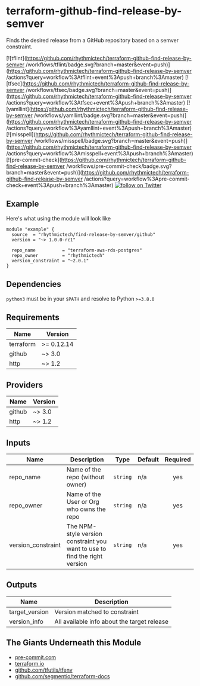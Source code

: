# terraform-github-find-release-by-semver 
Finds the desired release from a GitHub repository based on a semver constraint.

[![tflint](https://github.com/rhythmictech/terraform-github-find-release-by-semver /workflows/tflint/badge.svg?branch=master&event=push)](https://github.com/rhythmictech/terraform-github-find-release-by-semver /actions?query=workflow%3Atflint+event%3Apush+branch%3Amaster)
[![tfsec](https://github.com/rhythmictech/terraform-github-find-release-by-semver /workflows/tfsec/badge.svg?branch=master&event=push)](https://github.com/rhythmictech/terraform-github-find-release-by-semver /actions?query=workflow%3Atfsec+event%3Apush+branch%3Amaster)
[![yamllint](https://github.com/rhythmictech/terraform-github-find-release-by-semver /workflows/yamllint/badge.svg?branch=master&event=push)](https://github.com/rhythmictech/terraform-github-find-release-by-semver /actions?query=workflow%3Ayamllint+event%3Apush+branch%3Amaster)
[![misspell](https://github.com/rhythmictech/terraform-github-find-release-by-semver /workflows/misspell/badge.svg?branch=master&event=push)](https://github.com/rhythmictech/terraform-github-find-release-by-semver /actions?query=workflow%3Amisspell+event%3Apush+branch%3Amaster)
[![pre-commit-check](https://github.com/rhythmictech/terraform-github-find-release-by-semver /workflows/pre-commit-check/badge.svg?branch=master&event=push)](https://github.com/rhythmictech/terraform-github-find-release-by-semver /actions?query=workflow%3Apre-commit-check+event%3Apush+branch%3Amaster)
<a href="https://twitter.com/intent/follow?screen_name=RhythmicTech"><img src="https://img.shields.io/twitter/follow/RhythmicTech?style=social&logo=twitter" alt="follow on Twitter"></a>

## Example
Here's what using the module will look like
```hcl
module "example" {
  source  = "rhythmictech/find-release-by-semver/github"
  version = "~> 1.0.0-rc1"

  repo_name          = "terraform-aws-rds-postgres"
  repo_owner         = "rhythmictech"
  version_constraint = "~2.0.1"
}
```

## Dependencies
`python3` must be in your `$PATH` and resolve to Python `>=3.8.0`

<!-- BEGINNING OF PRE-COMMIT-TERRAFORM DOCS HOOK -->
## Requirements

| Name | Version |
|------|---------|
| terraform | >= 0.12.14 |
| github | ~> 3.0 |
| http | ~> 1.2 |

## Providers

| Name | Version |
|------|---------|
| github | ~> 3.0 |
| http | ~> 1.2 |

## Inputs

| Name | Description | Type | Default | Required |
|------|-------------|------|---------|:--------:|
| repo\_name | Name of the repo (without owner) | `string` | n/a | yes |
| repo\_owner | Name of the User or Org who owns the repo | `string` | n/a | yes |
| version\_constraint | The NPM-style version constraint you want to use to find the right version | `string` | n/a | yes |

## Outputs

| Name | Description |
|------|-------------|
| target\_version | Version matched to constraint |
| version\_info | All available info about the target release |

<!-- END OF PRE-COMMIT-TERRAFORM DOCS HOOK -->

## The Giants Underneath this Module
- [pre-commit.com](pre-commit.com)
- [terraform.io](terraform.io)
- [github.com/tfutils/tfenv](github.com/tfutils/tfenv)
- [github.com/segmentio/terraform-docs](github.com/segmentio/terraform-docs)
